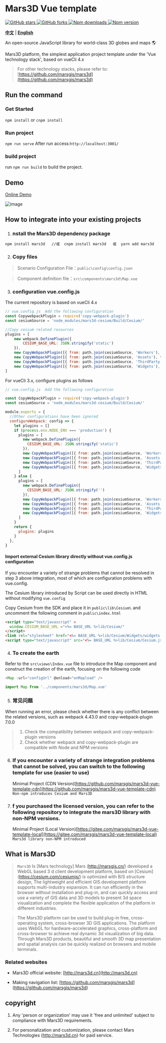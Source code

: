 # Mars3D Vue template
 
<p>
<a target="_black" href="https://github.com/marsgis/mars3d">
<img alt="GitHub stars" src="https://img.shields.io/github/stars/marsgis/mars3d?style=flat&logo=github">
</a>
<a target="_black" href="https://github.com/marsgis/mars3d">
<img alt="GitHub forks" src="https://img.shields.io/github/forks/marsgis/mars3d?style=flat&logo=github">
</a>
<a target="_black" href="https://www.npmjs.com/package/mars3d">
<img alt="Npm downloads" src="https://img.shields.io/npm/dt/mars3d?style=flat&logo=npm">
</a>
<a target="_black" href="https://www.npmjs.com/package/mars3d">
<img alt="Npm version" src="https://img.shields.io/npm/v/mars3d.svg?style=flat&logo=npm&label=version"/>
</a>
</p>

[**中文**](./README.md) | [**English**](./README_EN.md)

An open-source JavaScript library for world-class 3D globes and maps 🌎

Mars3D platform, the simplest application project template under the 'Vue technology stack', based on vueCli 4.x
    
 > For other technology stacks, please refer to: [https://github.com/marsgis/mars3d](https://github.com/marsgis/mars3d)


## Run the command
 
###  Get Started
 `npm install` or `cnpm install`
 
### Run project
 `npm run serve`  After run access:`http://localhost:3001/` 

### build project
 run `npm run build` to build the project. 

## Demo 
 [Online Demo](http://mars3d.cn/project/vue-template/)  

 ![image](http://mars3d.cn/project/vue-template/screenshot.jpg)
 

  
## How to integrate into your existing projects
1. ### nstall the Mars3D dependency package
```bash
npm install mars3d   //或  cnpm install mars3d   或  yarn add mars3d
```

2. ### Copy files
 > Scenario Configuration File：`public\config\config.json`

 > Component definition file：`src\components\mars3d\Map.vue`


3. ### configuration vue.config.js 

The current repository is based on vueCli 4.x 
```js
// vue.config.js  Add the following configuration
const CopywebpackPlugin = require('copy-webpack-plugin') 
const cesiumSource = 'node_modules/mars3d-cesium/Build/Cesium/'

//Copy cesium related resources
plugins = [
    new webpack.DefinePlugin({
        CESIUM_BASE_URL: JSON.stringify('static')
    }),
    new CopyWebpackPlugin([{ from: path.join(cesiumSource, 'Workers'), to: 'static/Workers' }]),
    new CopyWebpackPlugin([{ from: path.join(cesiumSource, 'Assets'), to: 'static/Assets' }]),
    new CopyWebpackPlugin([{ from: path.join(cesiumSource, 'ThirdParty'), to: 'static/ThirdParty' }]),
    new CopyWebpackPlugin([{ from: path.join(cesiumSource, 'Widgets'), to: 'static/Widgets' }])
]
```
For vueCli 3.x, configure plugins as follows

```js
// vue.config.js  Add the following configuration

const CopyWebpackPlugin = require('copy-webpack-plugin') 
const cesiumSource = 'node_modules/mars3d-cesium/Build/Cesium/'

module.exports = {
  //Other configurations have been ignored
  configureWebpack: config => {
    let plugins = []
    if (process.env.NODE_ENV === 'production') {
      plugins = [
        new webpack.DefinePlugin({
          CESIUM_BASE_URL: JSON.stringify('static')
        }),
        new CopyWebpackPlugin([{ from: path.join(cesiumSource, 'Workers'), to: 'static/Workers' }]),
        new CopyWebpackPlugin([{ from: path.join(cesiumSource, 'Assets'), to: 'static/Assets' }]),
        new CopyWebpackPlugin([{ from: path.join(cesiumSource, 'ThirdParty'), to: 'static/ThirdParty' }]),
        new CopyWebpackPlugin([{ from: path.join(cesiumSource, 'Widgets'), to: 'static/Widgets' }])
      ]
    } else {
      plugins = [
        new webpack.DefinePlugin({
          CESIUM_BASE_URL: JSON.stringify('')
        }),
        new CopyWebpackPlugin([{ from: path.join(cesiumSource, 'Workers'), to: 'Workers' }]),
        new CopyWebpackPlugin([{ from: path.join(cesiumSource, 'Assets'), to: 'Assets' }]),
        new CopyWebpackPlugin([{ from: path.join(cesiumSource, 'ThirdParty'), to: 'ThirdParty' }]),
        new CopyWebpackPlugin([{ from: path.join(cesiumSource, 'Widgets'), to: 'Widgets' }])
      ]
    }
    return {
      plugins: plugins
    }
  },
}
```

#### Import external Cesium library directly without vue.config.js configuration
If you encounter a variety of strange problems that cannot be resolved in step 3 above integration, most of which are configuration problems with vue.config.

The Cesium library introduced by Script can be used directly in HTML without modifying `vue.config`

Copy Cesium from the SDK and place it in `public\lib\Cesium\` and uncomment the following comment in `public\index.html`
```html
<script type="text/javascript" >
  window.CESIUM_BASE_URL ="<%= BASE_URL %>lib/Cesium/"
</script>
<link rel="stylesheet" href="<%= BASE_URL %>lib/Cesium/Widgets/widgets.css">
<script type="text/javascript" src="<%= BASE_URL %>lib/Cesium/Cesium.js"></script>
```




4. ### To create the earth 
Refer to the   `src\views\Index.vue` file to introduce the Map component and construct the creation of the earth, focusing on the following code

```js
<Map :url="configUrl" @onload="onMapload" />

import Map from '../components/mars3d/Map.vue'
```
5. ### 常见问题
When running an error, please check whether there is any conflict between the related versions, such as webpack 4.43.0 and copy-webpack-plugin 7.0.0

  >1. Check the compatibility between webpack and copy-webpack-plugin versions
  >2. Check whether webpack and copy-webpack-plugin are compatible with Node and NPM versions


6. ### If you encounter a variety of strange integration problems that cannot be solved, you can switch to the following template for use (easier to use)
   Minimal Project (CDN Version)[https://github.com/marsgis/mars3d-vue-template-cdn](https://github.com/marsgis/mars3d-vue-template-cdn)    `Non-npm introduces Cesium and Mars3D`


7. ### f you purchased the licensed version, you can refer to the following repository to integrate the mars3D library with non-NPM versions.
   Minimal Project (Local Version)[https://gitee.com/marsgis/mars3d-vue-template-local](https://gitee.com/marsgis/mars3d-vue-template-local)    `Mars3d library non-NPM introduced`



## What is Mars3D
>  `Mars3D` Is [Mars technology] Mars (http://marsgis.cn/) developed a WebGL based 3 d client development platform, based on [Cesium] (https://cesium.com/cesiumjs/) is optimized with B/S structure design, The lightweight and efficient GIS development platform supports multi-industry expansion. It can run efficiently in the browser without installation and plug-in, and can quickly access and use a variety of GIS data and 3D models to present 3d space visualization and complete the flexible application of the platform in different industries.

 > The Mars3D platform can be used to build plug-in free, cross-operating system, cross-browser 3D GIS applications. The platform uses WebGL for hardware-accelerated graphics, cross-platform and cross-browser to achieve real dynamic 3d visualization of big data. Through Mars3D products, beautiful and smooth 3D map presentation and spatial analysis can be quickly realized on browsers and mobile terminals.

### Related websites
- Mars3D official website: [http://mars3d.cn](http://mars3d.cn)

- Making navigation list: [https://github.com/marsgis/mars3d] (https://github.com/marsgis/mars3d)

## copyright

1. Any 'person or organization' may use it 'free and unlimited' subject to compliance with Mars3D requirements.

2. For personalization and customization, please contact Mars Technologies (http://mars3d.cn) for paid service.
